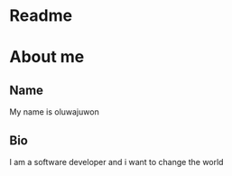 # Readme

# About me

## Name

My name is oluwajuwon

## Bio

I am a software developer and i want to change the world
